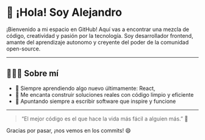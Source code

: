 # 👋 ¡Hola! Soy Alejandro

¡Bienvenido a mi espacio en GitHub! Aquí vas a encontrar una mezcla de código, creatividad y pasión por la tecnología. Soy desarrollador frontend, amante del aprendizaje autonomo y creyente del poder de la comunidad open-source.

---

## 👨🏽‍💻 Sobre mí

- 🧠 Siempre aprendiendo algo nuevo últimamente: React, 
- 🔧 Me encanta construir soluciones reales con código limpio y eficiente
- 🎯 Apuntando siempre a escribir software que inspire y funcione

---
> “El mejor código es el que hace la vida más fácil a alguien más.” 🚀

Gracias por pasar, ¡nos vemos en los commits! 😄
